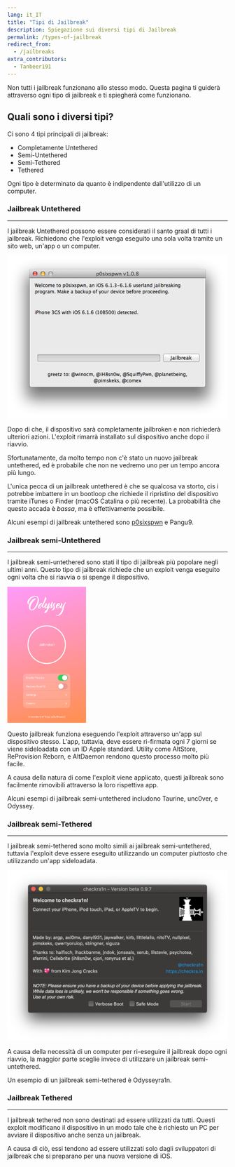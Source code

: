 ```yaml
---
lang: it_IT
title: "Tipi di Jailbreak"
description: Spiegazione sui diversi tipi di Jailbreak
permalink: /types-of-jailbreak
redirect_from:
  - /jailbreaks
extra_contributors:
  - Tanbeer191
---
```


Non tutti i jailbreak funzionano allo stesso modo. Questa pagina ti guiderà attraverso ogni tipo di jailbreak e ti spiegherà come funzionano.

## Quali sono i diversi tipi?

Ci sono 4 tipi principali di jailbreak:

- Completamente Untethered
- Semi-Untethered
- Semi-Tethered
- Tethered

Ogni tipo è determinato da quanto è indipendente dall'utilizzo di un computer.

### Jailbreak Untethered
---

I jailbreak Untethered possono essere considerati il santo graal di tutti i jailbreak. Richiedono che l'exploit venga eseguito una sola volta tramite un sito web, un'app o un computer.

![Uno screenshot del jailbreak di p0sixspwn](/assets/images/p0sixpwn.png)

Dopo di che, il dispositivo sarà completamente jailbroken e non richiederà ulteriori azioni. L'exploit rimarrà installato sul dispositivo anche dopo il riavvio.

Sfortunatamente, da molto tempo non c'è stato un nuovo jailbreak untethered, ed è probabile che non ne vedremo uno per un tempo ancora più lungo.

L'unica pecca di un jailbreak untethered è che se qualcosa va storto, cis i potrebbe imbattere in un bootloop che richiede il ripristino del dispositivo tramite iTunes o Finder (macOS Catalina o più recente). La probabilità che questo accada è _bassa_, ma è effettivamente possibile.

Alcuni esempi di jailbreak untethered sono [p0sixspwn](installing-p0sixspwn) e Pangu9.

### Jailbreak semi-Untethered
---

I jailbreak semi-untethered sono stati il tipo di jailbreak più popolare negli ultimi anni. Questo tipo di jailbreak richiede che un exploit venga eseguito ogni volta che si riavvia o si spenge il dispositivo.

<img src="/assets/images/odysseymain.png" width="180" alt="Uno screenshot del jailbreak di Odyssey" class="align-right" />

Questo jailbreak funziona eseguendo l'exploit attraverso un'app sul dispositivo stesso. L'app, tuttavia, deve essere ri-firmata ogni 7 giorni se viene sideloadata con un ID Apple standard. Utility come AltStore, ReProvision Reborn, e AltDaemon rendono questo processo molto più facile.

A causa della natura di come l'exploit viene applicato, questi jailbreak sono facilmente rimovibili attraverso la loro rispettiva app.

Alcuni esempi di jailbreak semi-untethered includono <router-link to="/installing-taurine">Taurine</router-link>, <router-link to="/installing-unc0ver">unc0ver</router-link>, e <router-link to="/installing-odyssey">Odyssey</router-link>.

### Jailbreak semi-Tethered
---

I jailbreak semi-tethered sono molto simili ai jailbreak semi-untethered, tuttavia l'exploit deve essere eseguito utilizzando un computer piuttosto che utilizzando un'app sideloadata.

![Uno screenshot del jailbreak di checkra1n](/assets/images/checkra1n.png)

A causa della necessità di un computer per ri-eseguire il jailbreak dopo ogni riavvio, la maggior parte sceglie invece di utilizzare un jailbreak semi-untethered.

Un esempio di un jailbreak semi-tethered è <router-link to="/installing-odysseyra1n">Odysseyra1n</router-link>.

### Jailbreak Tethered
---

I jailbreak tethered non sono destinati ad essere utilizzati da tutti. Questi exploit modificano il dispositivo in un modo tale che è richiesto un PC per avviare il dispositivo anche senza un jailbreak.

A causa di ciò, essi tendono ad essere utilizzati solo dagli sviluppatori di jailbreak che si preparano per una nuova versione di iOS.
